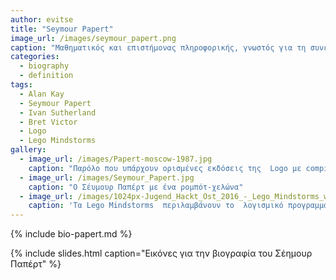 ```yaml
---
author: evitse
title: "Seymour Papert"
image_url: /images/seymour_papert.png
caption: "Μαθηματικός και επιστήμονας πληροφορικής, γνωστός για τη συνεισφορά του στους τρόπους με τους οποίους η τεχνολογία μπορεί να υποστηρίξει τη μάθηση."
categories: 
  - biography
  - definition
tags:
  - Alan Kay
  - Seymour Papert
  - Ivan Sutherland
  - Bret Victor
  - Logo
  - Lego Mindstorms
gallery:
  - image_url: /images/Papert-moscow-1987.jpg
    caption: "Παρόλο που υπάρχουν ορισμένες εκδόσεις της  Logo με compiler, γενικά εφαρμόζεται ως interpreted  γλώσσα. Η αλληλεπίδραση αυτής της προσέγγισης παρέχει στον χρήστη άμεση ανατροφοδότηση σχετικά με τις μεμονωμένες οδηγίες, βοηθώντας έτσι στη διαδικασία debugging και την εκμάθηση"
  - image_url: /images/Seymour_Papert.jpg
    caption: "Ο Σέυμουρ Παπέρτ με ένα ρομπότ-χελώνα"
  - image_url: /images/1024px-Jugend_Hackt_Ost_2016_-_Lego_Mindstorms_wurde_viel_verwendet.jpg
    caption: 'Τα Lego Mindstorms  περιλαμβάνουν το  λογισμικό προγραμματισμού  NXT-G, το οποίο διαθέτει περιβάλλον αλληλεπίδρασης  drag-and-drop .'
---
```


{% include bio-papert.md %}

{% include slides.html caption="Εικόνες για την βιογραφία του Σέημουρ Παπέρτ" %}

